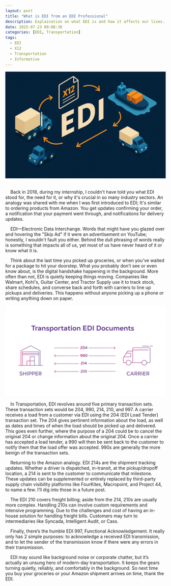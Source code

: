 ```yaml
---
layout: post
title: "What is EDI from an EDI Professional"
description: Explaination on what EDI is and how it affects our lives.
date: 2025-07-23 09:08:30
categories: [EDI, Transportation]
tags:
  - EDI
  - X12
  - Transportation
  - Informative
---
```


![Alt text](/assets/images/EDI-Dark-Theme.png)
<br>
<br>

&nbsp;&nbsp;&nbsp;&nbsp;Back in 2018, during my internship, I couldn't have told you what EDI stood for, the need for it, or why it's crucial in so many industry sectors. An analogy was shared with me when I was first introduced to EDI; It's similar to ordering products from Amazon. You get updates confirming your order, a notification that your payment went through, and notifications for delivery updates.

&nbsp;&nbsp;&nbsp;&nbsp;EDI—Electronic Data Interchange. Words that might have you glazed over and hovering the "Skip Ad" if it were an advertisement on YouTube; honestly, I wouldn't fault you either. Behind the dull phrasing of words really is something that impacts all of us, yet most of us have never heard of it or know what it is.

&nbsp;&nbsp;&nbsp;&nbsp;Think about the last time you picked up groceries, or when you’ve waited for a package to hit your doorstep. What you probably don’t see or even know about, is the digital handshake happening in the background. More often than not, EDI is quietly keeping things moving. Companies like Walmart, Kohl's, Guitar Center, and Tractor Supply use it to track stock, share schedules, and converse back and forth with carriers to line up pickups and deliveries. This happens without anyone picking up a phone or writing anything down on paper.

![Alt text](/assets/images/Transactions.png)

&nbsp;&nbsp;&nbsp;&nbsp;In Transportation, EDI revolves around five primary transaction sets. These transaction sets would be 204, 990, 214, 210, and 997. A carrier receives a load from a customer via EDI using the 204 (EDI Load Tender) transaction set. The 204 gives pertinent information about the load, as well as dates and times of when the load should be picked up and delivered. This goes even further, where the purpose of a 204 could be to cancel the original 204 or change information about the original 204. Once a carrier has accepted a load tender, a 990 will then be sent back to the customer to notify them that the load offer was accepted. 990s are generally the more benign of the transaction sets.

&nbsp;&nbsp;&nbsp;&nbsp;Returning to the Amazon analogy. EDI 214s are the shipment tracking updates. Whether a driver is dispatched, in-transit, at the pickup/dropoff location, a 214 is sent to the customer to communicate that milestone. These updates can be supplemented or entirely replaced by third-party supply chain visibility platforms like FourKites, Macropoint, and Project 44, to name a few. I’ll dig into those in a future post.

&nbsp;&nbsp;&nbsp;&nbsp;The EDI 210 covers freight billing; aside from the 214, 210s are usually more complex. Handling 210s can involve custom requirements and intensive programming. Due to the challenges and cost of having an in-house solution for handling freight bills. Customers may turn to intermediaries like Syncada, Intelligent Audit, or Cass.

&nbsp;&nbsp;&nbsp;&nbsp;Finally, there’s the humble EDI 997, Functional Acknowledgement. It really only has 2 simple purposes: to acknowledge a received EDI transmission, and to let the sender of the transmission know if there were any errors in their transmission.

&nbsp;&nbsp;&nbsp;&nbsp;EDI may sound like background noise or corporate chatter, but it’s actually an unsung hero of modern-day transportation. It keeps the gears turning quietly, reliably, and comfortably in the background. So next time you buy your groceries or your Amazon shipment arrives on time, thank the EDI.